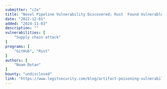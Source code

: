 ```yaml
---
submitter: "c2a"
title: "Novel Pipeline Vulnerability Discovered; Rust  Found Vulnerable"
date: "2022-12-01"
added: "2024-11-03"
description: ""
vulnerabilities: [
    "Supply chain attack"
]
programs: [
    "GitHub", "Rust"
]
authors: [
    "Noam Dotan"
]
bounty: "undisclosed"
link: "https://www.legitsecurity.com/blog/artifact-poisoning-vulnerability-discovered-in-rust"
---
```




